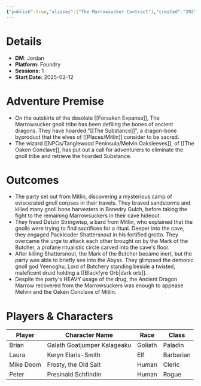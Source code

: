 ```yaml
---
{"publish":true,"aliases":["The Marrowsucker Contract"],"created":"2025-07-25T14:10:28.000-04:00","modified":"2025-10-22T21:26:45.316-04:00","published":"2025-10-22T21:26:45.316-04:00","cssclasses":"","DM":"Jordan","Players":["Brian","Laura","Mike Doom","Peter"],"Platform":"Foundry","Sessions":1,"Start Date":"2025-02-12","Authors":["Jordan"]}
---
```


# Details
- **DM**: Jordan
- **Platform:** Foundry
- **Sessions:** 1
- **Start Date:** 2025-02-12

# Adventure Premise
- On the outskirts of the desolate [[Forsaken Expanse]], The Marrowsucker gnoll tribe has been defiling the bones of ancient dragons. They have hoarded "[[The Substance]]", a dragon-bone byproduct that the elves of [[Places/Mitlin]] consider to be sacred.
- The wizard [[NPCs/Tanglewood Peninsula/Melvin Oaksleeves]], of [[The Oaken Conclave]], has put out a call for adventurers to eliminate the gnoll tribe and retrieve the hoarded Substance.

# Outcomes
- The party set out from Mitlin, discovering a mysterious camp of eviscerated gnoll corpses in their travels. They braved sandstorms and killed many gnoll bone harvesters in Bonedry Gulch, before taking the fight to the remaining Marrowsuckers in their cave hideout.
- They freed Detzin Stringwisp, a bard from Mitlin, who explained that the gnolls were trying to find sacrifices for a ritual. Deeper into the cave, they engaged Packleader Shattersnout in his fortified grotto. They overcame the urge to attack each other brought on by the Mark of the Butcher, a profane ritualistic circle carved into the cave's floor.
- After killing Shattersnout, the Mark of the Butcher became inert, but the party was able to briefly see into the Abyss. They glimpsed the demonic gnoll god Yeenoghu, Lord of Butchery standing beside a twisted, maleficent druid holding a [[Blackfyre Orb\|dark orb]].
- Despite the party's HEAVY usage of the drug, the Ancient Dragon Marrow recovered from the Marrowsuckers was enough to appease Melvin and the Oaken Conclave of Mitlin.

# Players & Characters
| Player              | Character Name              | Race    | Class     |
| ------------------- | --------------------------- | ------- | --------- |
| Brian | Galath Goatjumper Kalageaku | Goliath | Paladin   |
| Laura | Keryn Elaris-Smith          | Elf     | Barbarian |
| Mike Doom | Frosty, the Old Salt        | Human   | Cleric    |
| Peter | Presinald Schfindin         | Human   | Rogue     |
